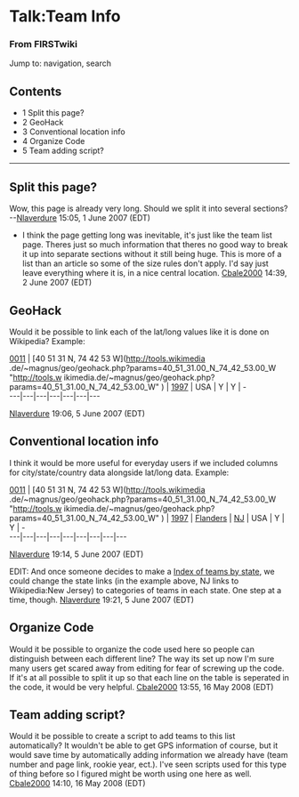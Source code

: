 # Talk:Team Info

### From FIRSTwiki

Jump to: navigation, search

## Contents

  * 1 Split this page?
  * 2 GeoHack
  * 3 Conventional location info
  * 4 Organize Code
  * 5 Team adding script?  
---  
  

##  Split this page?

Wow, this page is already very long. Should we split it into several sections?
--[Nlaverdure](/index.php/User:Nlaverdure "User:Nlaverdure" ) 15:05, 1 June
2007 (EDT)

  * I think the page getting long was inevitable, it's just like the team list page. Theres just so much information that theres no good way to break it up into separate sections without it still being huge. This is more of a list than an article so some of the size rules don't apply. I'd say just leave everything where it is, in a nice central location. [Cbale2000](/index.php/User:Cbale2000 "User:Cbale2000" ) 14:39, 2 June 2007 (EDT) 


##  GeoHack

Would it be possible to link each of the lat/long values like it is done on
Wikipedia? Example:

[0011](/index.php/11 "11" ) |  [40 51 31 N, 74 42 53 W](http://tools.wikimedia
.de/~magnus/geo/geohack.php?params=40_51_31.00_N_74_42_53.00_W "http://tools.w
ikimedia.de/~magnus/geo/geohack.php?params=40_51_31.00_N_74_42_53.00_W" ) |
[1997](/index.php/Category:Rookie_1997 "Category:Rookie 1997" ) |  USA |  Y |
Y |  \-  
---|---|---|---|---|---|---  
  
[Nlaverdure](/index.php/User:Nlaverdure "User:Nlaverdure" ) 19:06, 5 June 2007
(EDT)


##  Conventional location info

I think it would be more useful for everyday users if we included columns for
city/state/country data alongside lat/long data. Example:

[0011](/index.php/11 "11" ) |  [40 51 31 N, 74 42 53 W](http://tools.wikimedia
.de/~magnus/geo/geohack.php?params=40_51_31.00_N_74_42_53.00_W "http://tools.w
ikimedia.de/~magnus/geo/geohack.php?params=40_51_31.00_N_74_42_53.00_W" ) |
[1997](/index.php/Category:Rookie_1997 "Category:Rookie 1997" ) |
[Flanders](http://www.wikipedia.org/wiki/Flanders%2C_NJ
"wikipedia:Flanders,_NJ" ) |  [NJ](http://www.wikipedia.org/wiki/New_Jersey
"wikipedia:New_Jersey" ) |  USA |  Y |  Y |  \-  
---|---|---|---|---|---|---|---|---  
  
[Nlaverdure](/index.php/User:Nlaverdure "User:Nlaverdure" ) 19:14, 5 June 2007
(EDT)

EDIT: And once someone decides to make a [Index of teams by
state](/index.php/Index_of_teams_by_state "Index of teams by state" ), we
could change the state links (in the example above, NJ links to Wikipedia:New
Jersey) to categories of teams in each state. One step at a time, though.
[Nlaverdure](/index.php/User:Nlaverdure "User:Nlaverdure" ) 19:21, 5 June 2007
(EDT)


##  Organize Code

Would it be possible to organize the code used here so people can distinguish
between each different line? The way its set up now I'm sure many users get
scared away from editing for fear of screwing up the code. If it's at all
possible to split it up so that each line on the table is seperated in the
code, it would be very helpful. [Cbale2000](/index.php/User:Cbale2000
"User:Cbale2000" ) 13:55, 16 May 2008 (EDT)


##  Team adding script?

Would it be possible to create a script to add teams to this list
automatically? It wouldn't be able to get GPS information of course, but it
would save time by automatically adding information we already have (team
number and page link, rookie year, ect.). I've seen scripts used for this type
of thing before so I figured might be worth using one here as well.
[Cbale2000](/index.php/User:Cbale2000 "User:Cbale2000" ) 14:10, 16 May 2008
(EDT)

